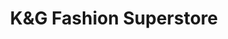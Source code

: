 ---
title: "K&G Fashion Superstore"
url: /mayfield-heights/kundg-fashion-superstore/
shop: Kleidung
---